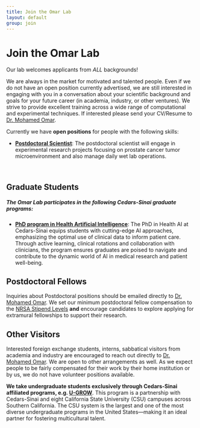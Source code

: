 ```yaml
---
title: Join the Omar Lab
layout: default
group: join
---
```


# Join the Omar Lab
Our lab welcomes applicants from *ALL* backgrounds!

We are always in the market for motivated and talented people. Even if we do not have an open position currently advertised, we are still interested in engaging with you in a conversation about your scientific background and goals for your future career (in academia, industry, or other ventures). We strive to provide excellent training across a wide range of computational and experimental techniques. If interested please send your CV/Resume to [Dr. Mohamed Omar](/contact).

Currently we have **open positions** for people with the following skills:
* **[Postdoctoral Scientist](https://careers.cshs.org/job/california/postdoctoral-scientist-omar-lab-computational-biomedicine/252/72984481712)**: The postdoctoral scientist will engage in experimental research projects focusing on prostate cancer tumor microenvironment and also manage daily wet lab operations.
<br/>

## Graduate Students

##### The Omar Lab participates in the following Cedars-Sinai graduate programs:
  * **[PhD program in Health Artificial Intelligence](https://www.cedars-sinai.edu/education/graduate-school/phd-health-artificial-intelligence.html)**: The PhD in Health AI at Cedars-Sinai equips students with cutting-edge AI approaches, emphasizing the optimal use of clinical data to inform patient care. Through active learning, clinical rotations and collaboration with clinicians, the program ensures graduates are poised to navigate and contribute to the dynamic world of AI in medical research and patient well-being.

## Postdoctoral Fellows

Inquiries about Postdoctoral positions should be emailed directly to [Dr. Mohamed Omar](/contact). We set our minimum postdoctoral fellow compensation to the [NRSA Stipend Levels](https://grants.nih.gov/grants/guide/notice-files/NOT-OD-24-104.html) **and** encourage candidates to explore applying for extramural fellowships to support their research.

## Other Visitors

Interested foreign exchange students, interns, sabbatical visitors from academia and industry are encouraged to reach out directly to [Dr. Mohamed Omar](/contact). We are open to other arrangements as well. As we expect people to be fairly compensated for their work by their home institution or by us, we do not have volunteer positions available. 

**We take undergraduate students exclusively through Cedars-Sinai affiliated programs, e.g. [U-GROW](https://www.csuci.edu/news/spotlights/faculty/u-grow-internship-delacalle.htm)**. This program is a partnership with Cedars-Sinai and eight California State University (CSU) campuses across Southern California. The CSU system is the largest and one of the most diverse undergraduate programs in the United States—making it an ideal partner for fostering multicultural talent.
